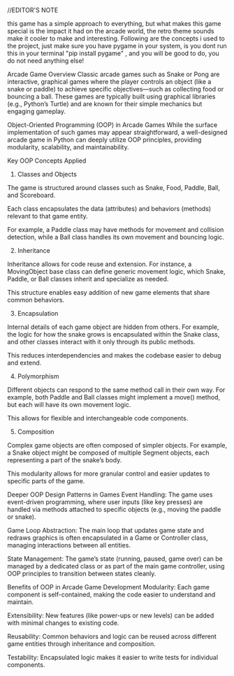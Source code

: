 //EDITOR'S NOTE

this game has a simple approach to everything, but what makes this game special is the impact it had on the arcade world, the retro theme sounds make it cooler to make and interesting.
Following are the concepts i used to the project, just make sure you have pygame in your system, is you dont run this in your terminal "pip install pygame" , and you will be good to do, you 
do not need anything else!

Arcade Game Overview
Classic arcade games such as Snake or Pong are interactive, graphical games where the player controls an object (like a snake or paddle) to achieve specific objectives—such as collecting food or bouncing a ball. These games are typically built using graphical libraries (e.g., Python’s Turtle) and are known for their simple mechanics but engaging gameplay.

Object-Oriented Programming (OOP) in Arcade Games
While the surface implementation of such games may appear straightforward, a well-designed arcade game in Python can deeply utilize OOP principles, providing modularity, scalability, and maintainability.

Key OOP Concepts Applied
1. Classes and Objects

The game is structured around classes such as Snake, Food, Paddle, Ball, and Scoreboard.

Each class encapsulates the data (attributes) and behaviors (methods) relevant to that game entity.

For example, a Paddle class may have methods for movement and collision detection, while a Ball class handles its own movement and bouncing logic.

2. Inheritance

Inheritance allows for code reuse and extension. For instance, a MovingObject base class can define generic movement logic, which Snake, Paddle, or Ball classes inherit and specialize as needed.

This structure enables easy addition of new game elements that share common behaviors.

3. Encapsulation

Internal details of each game object are hidden from others. For example, the logic for how the snake grows is encapsulated within the Snake class, and other classes interact with it only through its public methods.

This reduces interdependencies and makes the codebase easier to debug and extend.

4. Polymorphism

Different objects can respond to the same method call in their own way. For example, both Paddle and Ball classes might implement a move() method, but each will have its own movement logic.

This allows for flexible and interchangeable code components.

5. Composition

Complex game objects are often composed of simpler objects. For example, a Snake object might be composed of multiple Segment objects, each representing a part of the snake’s body.

This modularity allows for more granular control and easier updates to specific parts of the game.

Deeper OOP Design Patterns in Games
Event Handling:
The game uses event-driven programming, where user inputs (like key presses) are handled via methods attached to specific objects (e.g., moving the paddle or snake).

Game Loop Abstraction:
The main loop that updates game state and redraws graphics is often encapsulated in a Game or Controller class, managing interactions between all entities.

State Management:
The game’s state (running, paused, game over) can be managed by a dedicated class or as part of the main game controller, using OOP principles to transition between states cleanly.

Benefits of OOP in Arcade Game Development
Modularity: Each game component is self-contained, making the code easier to understand and maintain.

Extensibility: New features (like power-ups or new levels) can be added with minimal changes to existing code.

Reusability: Common behaviors and logic can be reused across different game entities through inheritance and composition.

Testability: Encapsulated logic makes it easier to write tests for individual components.
